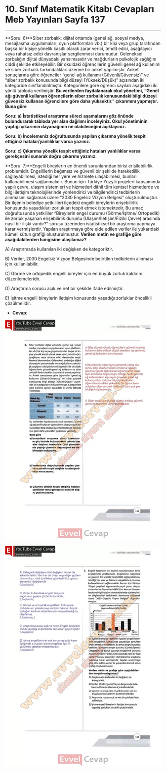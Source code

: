 # 10. Sınıf Matematik Kitabı Cevapları Meb Yayınları Sayfa 137

---

**Soru: 6)**Siber zorbalık; dijital ortamda (genel ağ, sosyal medya, mesajlaşma uygulamaları, oyun platformları vb.) bir kişi veya grup tarafından başka bir kişiye yönelik kasıtlı olarak zarar verici, tehdit edici, aşağılayıcı veya rahatsız edici davranışlar sergilenmesi durumudur. Geleneksel zorbalığın dijital dünyadaki yansımasıdır ve mağdurların psikolojik sağlığını ciddi şekilde etkileyebilir. Bir okuldaki öğrencilerin güvenli genel ağ kullanımı ve siber zorbalık farkındalıkları üzerine bir anket yapılmıştır. Anket sonuçlarına göre öğrenciler “genel ağ kullanımı (Güvenli/Güvensiz)” ve “siber zorbalık konusunda bilgi düzeyi (Yüksek/Düşük)” açısından iki kategoride sınıflandırılmıştır. Kategorilere göre öğrenci sayıları aşağıdaki iki yönlü tabloda verilmiştir. **Bu verilerden faydalanarak okul yönetimi, “Genel ağı güvenli kullanan öğrencilerin siber zorbalık konusundaki bilgi düzeyi güvensiz kullanan öğrencilere göre daha yüksektir.” çıkarımını yapmıştır. Buna göre**

**Soru: a) İstatistiksel araştırma süreci aşamalarını göz önünde bulundurarak tabloda yer alan dağılımı inceleyiniz. Okul yönetiminin yaptığı çıkarımın dayanağının ne olabileceğini açıklayınız.**

**Soru: b) İncelemeniz doğrultusunda yapılan çıkarıma yönelik tespit ettiğiniz hatalar/yanlılıklar varsa yazınız.**

**Soru: c) Çıkarıma yönelik tespit ettiğiniz hatalar/ yanlılıklar varsa gerekçesini sunarak doğru çıkarımı yazınız.**

**Soru: 7)**Engelli bireylerin en önemli sorunlarından birisi erişilebilirlik problemidir. Engellilerin bağımsız ve güvenli bir şekilde hareketlilik sağlayabilmesi, istediği her yere ve hizmete ulaşabilmesi, bunları kullanabilmesi sağlanmalıdır. Bunun için Türkiye Yüzyılı projeleri kapsamında yapılı çevre, ulaşım sistemleri ve hizmetleri dâhil tüm kentsel hizmetlerde ve bilgi iletişim teknolojilerinde yönlendirici ve bilgilendirici tedbirlerin alınmasını sağlamak üzere “2030 Engelsiz Vizyon Belgesi” oluşturulmuştur. Bir ilçenin belediye yetkilileri ilçedeki engelli bireylerin erişebilirlik konusunda yaşadıkları zorlukları tespit etmek istemektedir. Bu amaç doğrultusunda yetkililer “Bireylerin engel durumu (Görme/İşitme/ Ortopedik) ile zorluk yaşanan erişebilirlik durumu (Ulaşım/İletişim/Fiziki Çevre) arasında nasıl bir ilişki vardır?” sorusu üzerinden istatistiksel bir araştırma yapmaya karar vermişlerdir. Yapılan araştırmaya göre elde edilen veriler ile yukarıdaki kümeli sütun grafiği oluşturulmuştur. **Verilen metin ve grafiğe göre aşağıdakilerden hangisine ulaşılamaz?**

A) Araştırmada kullanılan iki değişken de kategoriktir.

 B) Veriler, 2030 Engelsiz Vizyon Belgesinde belirtilen tedbirlerin alınması için kullanılabilir.

 C) Görme ve ortopedik engelli bireyler için en büyük zorluk kaldırım düzenlemeleridir.

 D) Araştırma sorusu açık ve net bir şekilde ifade edilmiştir.

 E) İşitme engelli bireylerin iletişim konusunda yaşadığı zorluklar öncelikli çözülmelidir.

-   **Cevap**:

![Image 1](./image_1.webp)

![Image 2](./image_2.webp)